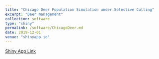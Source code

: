 ```yaml
---
title: "Chicago Deer Population Simulation under Selective Culling"
excerpt: "Deer management"
collection: software
type: "shiny"
permalink: /software/ChicagoDeer.md
date: 2019-12-01
venue: "shinyapp.io"
---
```


[Shiny App Link](https://yunyishen.shinyapps.io/chicago_scheme/)
